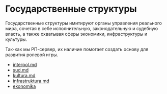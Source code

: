 # Государственные структуры

Государственные структуры имитируют органы управления реального мира, сочетая в себе исполнительную, законодательную и судебную власть, а также охватывая сферы экономики, инфраструктуры и культуры.

Так-как мы РП-сервер, их наличие помогает создать основу для развития ролевой игры.

* [interpol.md](interpol.md "mention")
* [sud.md](sud.md "mention")
* [kultura.md](kultura.md "mention")
* [infrastruktura.md](infrastruktura.md "mention")
* [ekonomika](ekonomika/ "mention")





















